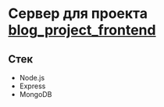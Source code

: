 # Сервер для проекта [blog_project_frontend](https://github.com/unnastasya/mern_blog_frontend)

## Стек
* Node.js
* Express
* MongoDB